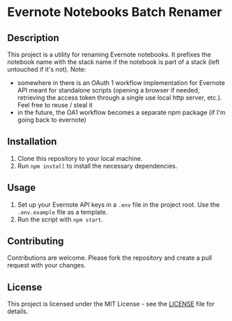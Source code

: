 # Evernote Notebooks Batch Renamer

## Description

This project is a utility for renaming Evernote notebooks. It prefixes the notebook name with the stack name if the notebook is part of a stack (left untouched if it's not). 
Note: 
- somewhere in there is an OAuth 1 workflow implementation for Evernote API meant for standalone scripts (opening a browser if needed, retrieving the access token through a single use local http server, etc.). Feel free to reuse / steal it
- in the future, the OA1 workflow becomes a separate npm package (if I'm going back to evernote)

## Installation

1. Clone this repository to your local machine.
2. Run `npm install` to install the necessary dependencies.

## Usage

1. Set up your Evernote API keys in a `.env` file in the project root. Use the `.env.example` file as a template.
2. Run the script with `npm start`.

## Contributing

Contributions are welcome. Please fork the repository and create a pull request with your changes.

## License

This project is licensed under the MIT License - see the [LICENSE](LICENSE) file for details.
